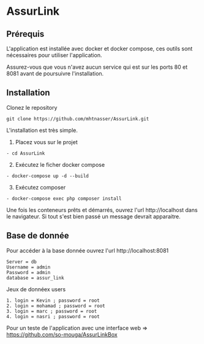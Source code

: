 # AssurLink

## Prérequis
L'application est installée avec docker et docker compose, ces outils sont nécessaires pour utiliser l'application. 

Assurez-vous que vous n'avez aucun service qui est sur les ports 80 et 8081 avant de poursuivre l'installation.

## Installation
Clonez le repository

~~~
git clone https://github.com/mhtnasser/AssurLink.git
~~~

L'installation est très simple. 



1. Placez vous sur le projet 
~~~
- cd AssurLink
~~~
2. Exécutez le ficher docker compose
~~~
- docker-compose up -d --build
~~~

3. Exécutez composer
~~~
- docker-compose exec php composer install
~~~

Une fois les conteneurs prêts et démarrés, ouvrez l'url http://localhost dans le navigateur. Si tout s'est bien passé un message devrait apparaitre.


## Base de donnée
Pour accéder à la base donnée ouvrez l'url http://localhost:8081

~~~
Server = db
Username = admin
Password = admin
database = assur_link
~~~

Jeux de donnéex users 
~~~
1. login = Kevin ; password = root 
2. login = mohamad ; password = root 
3. login = marc ; password = root 
4. login = nasri ; password = root 
~~~

Pour un teste de l'application avec une interface web 
=> https://github.com/so-mouga/AssurLinkBox
